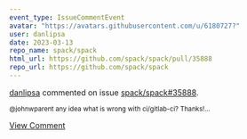 ```yaml
---
event_type: IssueCommentEvent
avatar: "https://avatars.githubusercontent.com/u/6180727?"
user: danlipsa
date: 2023-03-13
repo_name: spack/spack
html_url: https://github.com/spack/spack/pull/35888
repo_url: https://github.com/spack/spack
---
```


<a href='https://github.com/danlipsa' target='_blank'>danlipsa</a> commented on issue <a href='https://github.com/spack/spack/pull/35888' target='_blank'>spack/spack#35888</a>.

<small>@johnwparent any idea what is wrong with ci/gitlab-ci? Thanks!...</small>

<a href='https://github.com/spack/spack/pull/35888' target='_blank'>View Comment</a>